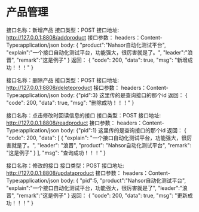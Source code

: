 # 产品管理

接口名称：新增产品
接口类型：POST
接口地址: http://127.0.0.1:8808/addproduct
接口参数：
    headers：Content-Type:application/json
    body:    {
        "product":"Nahsor自动化测试平台",
        "explain":"一个接口自动化测试平台，功能强大，很厉害就是了。",
        "leader":"浪晋",
        "remark":"这是例子"
    }
返回：
    {
    "code": 200,
    "data": true,
    "msg": "新增成功！！！"
}

接口名称：删除产品
接口类型：POST
接口地址: http://127.0.0.1:8808/deleteproduct
接口参数：
    headers：Content-Type:application/json
    body:   {"pid":3}  这里传的是查询接口的那个id
返回：
  {
    "code": 200,
    "data": true,
    "msg": "删除成功！！！"
}

接口名称：点击修改时回读信息的接口
接口类型：POST
接口地址: http://127.0.0.1:8808/readproduct
接口参数：
    headers：Content-Type:application/json
    body:   {"pid":1}  这里传的是查询接口的那个id
返回：
{
    "code": 200,
    "data": [
        {
            "explain": "一个接口自动化测试平台，功能强大，很厉害就是了。",
            "leader": "浪晋",
            "product": "Nahsor自动化测试平台",
            "remark": "这是例子"
        }
    ],
    "msg": "查询成功！！！"
}

接口名称：修改的接口
接口类型：POST
接口地址: http://127.0.0.1:8808/updataproduct
接口参数：
    headers：Content-Type:application/json
    body:       {
        "pid":5,
        "product":"Nahsor自动化测试平台",
        "explain":"一个接口自动化测试平台，功能强大，很厉害就是了",
        "leader":"浪晋",
        "remark":"这是例子"
    }
返回：
{
    "code": 200,
    "data": true,
    "msg": "更新成功！！！"
}